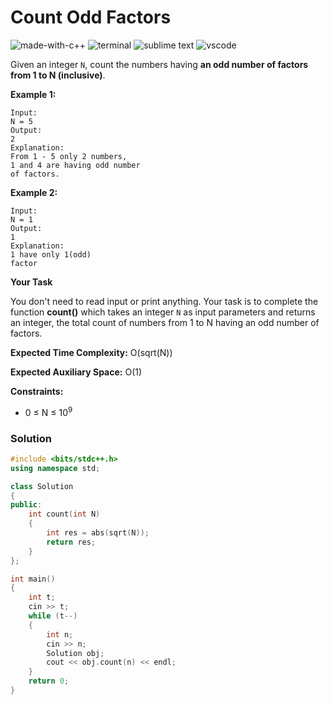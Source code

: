 # Count Odd Factors
![made-with-c++](https://img.shields.io/badge/Made%20with-C++-007396.svg)
![terminal](https://img.shields.io/badge/Windows%20Terminal-4D4D4D?logo=windows%20terminal&logoColor=white)
![sublime text](https://img.shields.io/badge/sublime_text-%23575757.svg?logo=sublime-text&logoColor=important)
![vscode](https://img.shields.io/badge/Visual_Studio_Code-0078D4?logo=visual%20studio%20code&logoColor=white)

Given an integer `N`, count the numbers having **an odd number of factors from 1 to N (inclusive)**.

__Example 1:__
```
Input:
N = 5
Output:
2
Explanation:
From 1 - 5 only 2 numbers,
1 and 4 are having odd number
of factors.
```
__Example 2:__
```
Input:
N = 1
Output:
1
Explanation:
1 have only 1(odd)
factor
```
__Your Task__

You don't need to read input or print anything. Your task is to complete the function **count()** which takes an integer `N` as input parameters and returns an integer, the total count of numbers from 1 to N having an odd number of factors.

__Expected Time Complexity:__ O(sqrt(N))

__Expected Auxiliary Space:__ O(1)

__Constraints:__
- 0 ≤ N ≤ 10<sup>9</sup>

### Solution
```cpp
#include <bits/stdc++.h>
using namespace std;

class Solution
{
public:
    int count(int N)
    {
        int res = abs(sqrt(N));
        return res;
    }
};

int main()
{
    int t;
    cin >> t;
    while (t--)
    {
        int n;
        cin >> n;
        Solution obj;
        cout << obj.count(n) << endl;
    }
    return 0;
}
```

